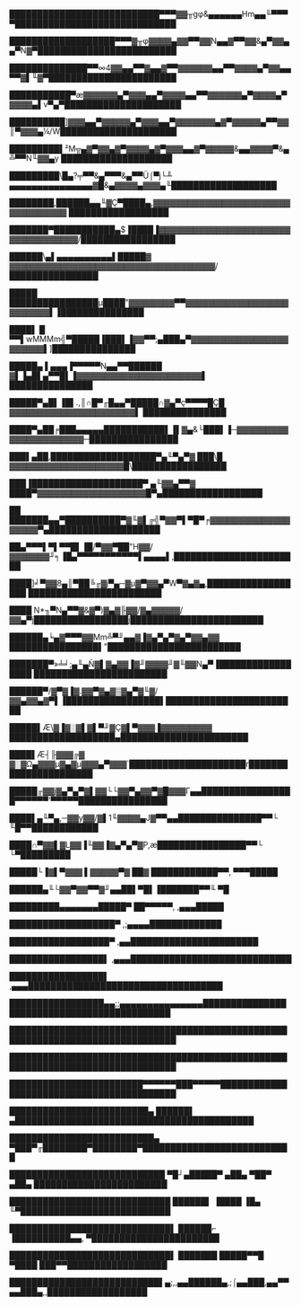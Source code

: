 ███████████████████████████▀▀▀▓▓╥gφ&▄▄▄▄▄▄Hm▄▄╙▀▀▀▀█████████████████████████████

███████████████████▀▀▀▓╥φ▓▓▓▓▄▓▓▀▀▓▓N▄▄▓▀▀▓▓&▄▀▓▓▄▄▀N▓▀█████████████████████████

██████████████▀▀∞4▓▓▄▄▀▀▓▄▄▓▀▀▓▓▓▓▓▓▄▄▀▀▓▓▓▓▄▀▓▓▄▄▀▀▓▌╙▓▀███████████████████████

███████████▀æ▓▓▓▓▓▓▄▀▓▓▓▄▄▀▓▓▓▓▄▄▀▀▓▓▓▓▓▓▄▀▓▓▓▓▄▀▓▓▓▓▄▌v▀▄▀█████████████████████

██████████]▓▓▓▄▄▀▓▓▓▓▓▄▀▓▓▓▄▄▀▓▓▓▓▓▓▓▄▓▀▓▓▓▓▓▄▀▀▓▓║▀▓▓▓▄¼/W█████████████████████

█████████▌²M╦▄▓▀▓▓▄▓▀▓▓▓▓▄▓▀▓▓▓▄▄▓▀▓▓▓▓▓&▄▄▓▓▓▓▀&▄╩▀▀N╙▓▓▄y ████████████████████

█████████\█▄?╤▀▀&▄▀▀▀&▄▀▀Ü⌠▀j└╨ ▄▄▄▄▄▄▄▄▄▄▄▄▄▄▄▓█&▄▓▓▓▓▄▓▓▓▄╙███████████████████

████████,██████▄▄╙▓Ç▀████▄,▓▓▓▓▓▓▓▓▓▓▓▓▓▓▓▓▓▓▓▓▓▓▓▓▓▓▓▓▓▓▓▓▓▓ ██████████████████

███████▀███████████▄$▐████▐▓▓▓▓▓▓▓▓▓▓▓▓▓▓▓▓▓▓▓▓▓▓▓▓▓▓▓▓▓▓▓▓▓▓▓/█████████████████

██████\▄▌▄▄▄▄▄▄▄▄▄▄▌█████▓ ▓▓▓▓▓▓▓▓▓▓▓▓▓▓▓▓▓▓▓▓▓▓▓▓▓▓▓▓▓▓▓▓▓▓▓▓/████████████████

█████ ████████████████µ████"▓▓▓▓▓▓▓▓▀▀▓▓▓▓▓▓▓▓▓▓▓▓▓▓▓▓▓▓▓▓▓▓▓▓▓▌▐███████████████

████▌ █ ▀▀▌wMMMm╣▀█████▐███▌▐▓▓▀▀;▄███▄▀▓▓▓▓▓▓▓▓▓▓▓▓▓▓▓▓▓▓▓▓▓▓▓▌]███████████████

█████▄ ▌▄▄▄▐▀▀▀▀▀N▄▄▀▀██████ ▓▌▐▄█▌▄▀▀█▌▐▓▓▓▓▓▓▓▓▓▓▓▓▓▓▓▓▓▓▓▓▓▓▌ ███████████████

█████▀▄█▌▐█▌.,║∩█▀╓█▄▄▀█████∩▓▄▀ç▀▀▀▀█Ç█ ▓▓▓▓▓▓▓▓▓▓▓▓▓▓▓▓▓▓▓▓▓▓▌ ███████████████

████▀▄██╒███▄▄▄▄▄███████████▌▐▌▓▄&└███▌▐─▓▓▓▓▓▓▓▓▓▓▓▓▓▓▓▓▓▓▓▓▓▓─████████████████

███▌▄██,███████████████████▀▄╙▀▄▀▓ ███\█ ▓▓▓▓▓▓▓▓▓▓▓▓▓▓▓▓▓▓▓▓█\█████████████████

███▐████████████████████▀ ▄╙▓▓▄▀▀▓ ████▀▓▓▓▓▓▓▓▓▓▓▓▓▓▓▓▓▓▓▓█▀▄██████████████████

██ ███████▄▄▀██████████▀▓╙▓▌╔╣▀▓▓▀▌▀█▀╒▓▓▓▓▓▓▓▓▓▓▓▓▓▓▓▓▓▓▓▀▄████████████████████

██▄▀▀▀▌▀▌▀▀█▌▐█/▀▓▓▀██"H▓▓/▓▓▓▓▓▓▓╜╕▐█▄▀▀▀▀▀▀▀▀▀▀▀▌▄▄▄▄▌,███████████████████████

████]╛▀▓▓8▄║▀██╚╓▓j▀▄─▓µ▓▀▓▓▄▀W▀▓▄▓▄,██████████████████ ████████████████████████

████ N*╖▀N▄▀▀▓&▓▀)▓▄▓╟▓▓/▓▄▓▓▓▓▓/▓▓▄▀j█████████████████j████████████████████████

██████▄╘▄▓▀▀▀▓▓Mm╩▀╜▄▄▓▐▓▄▀▄▀▓▄▀▓▓▄▓▓ ████████████████▌"████████████████████████

███████▀»╧╛;▄╙▄Ñ▓▌▓▄▓▓▐▓╜▓▓▓▓╜▓╙▓▓N▄▀▐█████████████████ ████████████████████████

██████▀/▓▀▓▐▓.▓▓▀▓▄▓▒▓▄▀▓╙▓/▓▓▄▓▓▄▓▀▌▐█████████████████▌████████████████████████

█████▌Æ\▓▐▓░▓▌▓▌▀╜▓Ç▓▌▀▓▓▓▐▓▓▓▓▓▓▓▓▓ ███████████████████▄███████████████████████

████▌Æ┤╟▓▓▓╔▓ ▓░▓Ω▄▓▓▓µ▓▄▓µ▓▓▓▄▀▓▓▓`█████████████████████r██████████████████████

█████╓▓▓j▓▄▀▄▀▓▌▓▓└└▓▓▀▄▓▓▀▓█▓▓▓Γ▄▄█████████████████▀▀▀▀▀▀'▀▀▀▀▀████████████████

████▌▄╙▀▄,─▓▓y▓▓/▓▌1╙▓▓▓▓▄J▓▀▀▄▄███████████████▀▀└              ╙█▀▀████████████

████∩▀▓▓▌▓L▓▓▐╙▓▓▐▓▄▀▄▀▓P,æ████████████████▀▀└                       └▀█████████

█████└▐▓▌▀▓▓▓ ▌▓▓▓▓▓▀▓ ██▓ ████████████▀▀,                              ▀▀▀█████

██████▄╙└▓▓▀▓▓▀▀▓╜▄▄██▌▀█▌▐███████▀▀╙                                         ▀█

█████████▄▄▄▄▄▄▄█████▀  ██▀▀▀▀▀,                                       ,▄▄▄█████

███████████████████▀                                         ,;▄▄▄▄█████████████

██████████████████▀                                   ,▄▄███████████████████████

█████████████████▌                             ,▄▄▄█████████████████████████████

█████████████████▌                       ,▄▄▄███████████████████████████████████

█████████████████▄▄;;▄▄▄▄▄▄▄▄▄▄▄▄▄▄▄████████████████████████████████████████████

████████████████████████████████████████████████████████████████████████████████

████████████████████████████████████████████████████████████████████████████████

████████████████████████▀▀▀▀▀▀███▀▀▀▀▀██████████████████████████████████████████

█████████████████████████▄  ██████▌ ▄███████████████████████████████████████████

██████████████████████████▄  ▀███▀╓████████▀████████▀███████████████████████████

████████████████████████████  ▀█┘▄█████▀ ▄██▄ ▀██▀ ▄██▄ ████████████████████████

█████████████████████████████   ██████▌ ▐████  ▐█▄ ╙▀███████████████████████████

█████████████████████████████▌  ██████⌐ ▐██████████▄▄,  ▀███████████████████████

█████████████████████████████▌  ███████  █████▀▀█ ▀████  ███▀▀██████████████████

███████████████████████████▌▄;,,▄▄██████▄,;⌠▄▄███,▄▄▀▀▄▄███▄,,██████████████████
